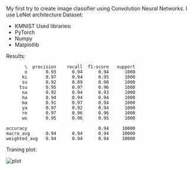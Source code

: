 My first try to create image classifier using Convolution Neural Networks. I use LeNet architecture
Dataset:
- KMNIST
Used libraries:
- PyTorch
- Numpy
- Matplotlib

Results:

           \  precision    recall  f1-score   support
           o       0.93      0.94      0.94      1000
          ki       0.97      0.94      0.95      1000
          su       0.92      0.89      0.90      1000
         tsu       0.95      0.97      0.96      1000
          na       0.92      0.94      0.93      1000
          ha       0.94      0.94      0.94      1000
          ma       0.91      0.97      0.94      1000
          ya       0.97      0.92      0.94      1000
          re       0.97      0.96      0.96      1000
          wo       0.95      0.96      0.95      1000

    accuracy                           0.94     10000
    macro_avg      0.94      0.94      0.94     10000
    weighted_avg   0.94      0.94      0.94     10000

Traning plot:

![plot](https://user-images.githubusercontent.com/45041977/228349852-58df18cc-4c90-4cca-abd2-2d0acf8ab041.png)
